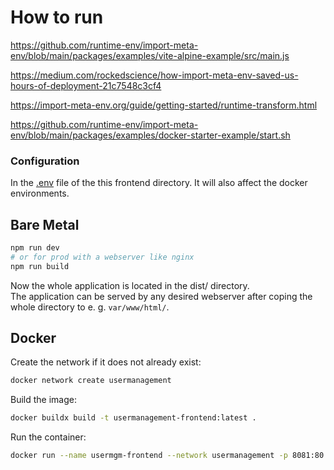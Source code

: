 # How to run
https://github.com/runtime-env/import-meta-env/blob/main/packages/examples/vite-alpine-example/src/main.js

https://medium.com/rockedscience/how-import-meta-env-saved-us-hours-of-deployment-21c7548c3cf4

https://import-meta-env.org/guide/getting-started/runtime-transform.html

https://github.com/runtime-env/import-meta-env/blob/main/packages/examples/docker-starter-example/start.sh

### Configuration

In the [.env](.env) file of the this frontend directory. It will also affect the docker environments.

## Bare Metal

```bash
npm run dev
# or for prod with a webserver like nginx
npm run build
```

Now the whole application is located in the dist/ directory.<br>
The application can be served by any desired webserver after coping the whole directory to e. g. `var/www/html/`.

## Docker

Create the network if it does not already exist:

```bash
docker network create usermanagement
```

Build the image:

```bash
docker buildx build -t usermanagement-frontend:latest .
```

Run the container:

```bash
docker run --name usermgm-frontend --network usermanagement -p 8081:80 -d usermanagement-frontend
```
